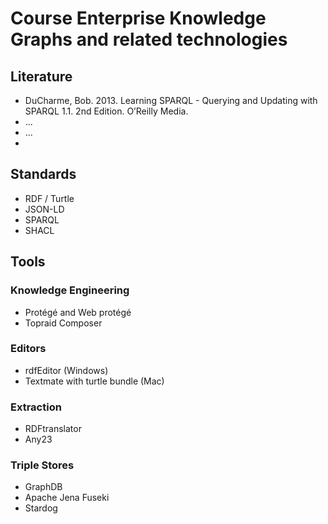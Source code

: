 # Course Enterprise Knowledge Graphs and related technologies

## Literature
- DuCharme, Bob. 2013. Learning SPARQL - Querying and Updating with SPARQL 1.1. 2nd Edition. O’Reilly Media.
- ...
- ...
- 

## Standards
- RDF / Turtle
- JSON-LD
- SPARQL
- SHACL


## Tools

### Knowledge Engineering
- Protégé and Web protégé
- Topraid Composer

### Editors

- rdfEditor (Windows)
- Textmate with turtle bundle (Mac)

### Extraction

- RDFtranslator
- Any23

### Triple Stores

- GraphDB
- Apache Jena Fuseki
- Stardog
